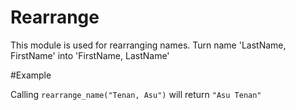 Rearrange
=========

This module is used for rearranging names.
Turn name 'LastName, FirstName' into 'FirstName, LastName'

#Example 

Calling `rearrange_name("Tenan, Asu")` will return `"Asu Tenan"`
